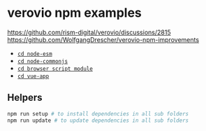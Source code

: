 # verovio npm examples

https://github.com/rism-digital/verovio/discussions/2815
https://github.com/WolfgangDrescher/verovio-npm-improvements

* [`cd node-esm`](/node-esm/)
* [`cd node-commonjs`](/node-commonjs/)
* [`cd browser script module`](/browser-script-module/)
* [`cd vue-app`](/vue-app/)

## Helpers

```sh
npm run setup # to install dependencies in all sub folders
npm run update # to update dependencies in all sub folders
```
